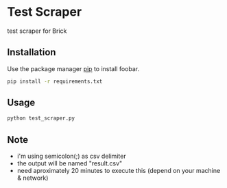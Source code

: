 # Test Scraper

test scraper for Brick

## Installation

Use the package manager [pip](https://pip.pypa.io/en/stable/) to install foobar.

```bash
pip install -r requirements.txt
```

## Usage

```bash
python test_scraper.py
```

## Note
- i'm using semicolon(;) as csv delimiter
- the output will be named "result.csv"
- need aproximately 20 minutes to execute this (depend on your machine & network)